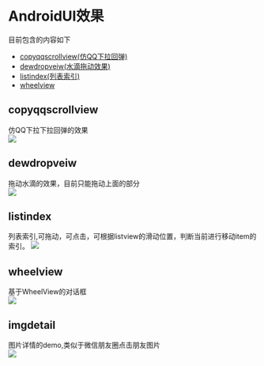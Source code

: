 # AndroidUI效果
  目前包含的内容如下
  - [copyqqscrollview(仿QQ下拉回弹)](#copyqqscrollview)
  - [dewdropveiw(水滴拖动效果)](#dewdropveiw)
  - [listindex(列表索引)](#listindex)
  - [wheelview](#wheelview)
  
  

## copyqqscrollview
 仿QQ下拉下拉回弹的效果<br/>
![](https://raw.githubusercontent.com/Waylenwang/AndroidUI_Waylen/master/screenpic/cppyQQScrollView.gif)

## dewdropveiw 
 拖动水滴的效果，目前只能拖动上面的部分<br/>
![](https://raw.githubusercontent.com/Waylenwang/AndroidUI_Waylen/master/screenpic/dewdropview.gif)

## listindex
 列表索引,可拖动，可点击，可根据listview的滑动位置，判断当前进行移动item的索引。
![](https://raw.githubusercontent.com/Waylenwang/AndroidUI_Waylen/master/screenpic/indexView.gif)

## wheelview
 基于WheelView的对话框<br/>
![](https://raw.githubusercontent.com/Waylenwang/AndroidUI_Waylen/master/screenpic/wheelview.gif)

## imgdetail
图片详情的demo,类似于微信朋友圈点击朋友图片<br/>
![](https://github.com/waylen505/Au/blob/master/imgdetail/screen/screen.gif)<br/>


